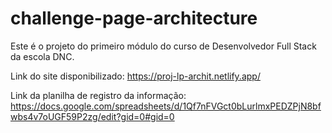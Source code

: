 # challenge-page-architecture
Este é o projeto do primeiro módulo do curso de Desenvolvedor Full Stack da escola DNC.

Link do site disponibilizado: https://proj-lp-archit.netlify.app/

Link da planilha de registro da informação: https://docs.google.com/spreadsheets/d/1Qf7nFVGct0bLurlmxPEDZPjN8bfwbs4v7oUGF59P2zg/edit?gid=0#gid=0
